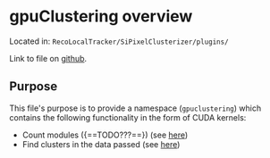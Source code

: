 # gpuClustering overview

Located in: `RecoLocalTracker/SiPixelClusterizer/plugins/`

Link to file on
[github](https://github.com/cms-sw/cmssw/blob/master/RecoLocalTracker/SiPixelClusterizer/plugins/gpuClustering.h).

## Purpose

This file's purpose is to provide a namespace (`gpuclustering`) which
contains the following functionality in the form of CUDA kernels:

- Count modules ({==TODO???==}) (see [here](gpuClustering-countModules.md))
- Find clusters in the data passed (see [here](gpuClustering-findClus.md))
